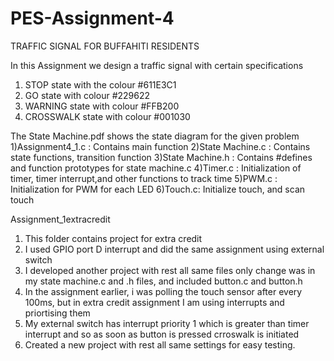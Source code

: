 # PES-Assignment-4
TRAFFIC SIGNAL FOR BUFFAHITI RESIDENTS

In this Assignment we design a traffic signal with certain specifications

1)  STOP state with the colour  #611E3C1
2)	GO state with colour #229622
3)  WARNING state with colour #FFB200
4)  CROSSWALK state with colour #001030

The State Machine.pdf shows the state diagram for the given problem
1)Assignment4_1.c : Contains main function
2)State Machine.c : Contains state functions, transition function
3)State Machine.h : Contains #defines and function prototypes for state machine.c
4)Timer.c : Initialization of timer, timer interrupt,and other functions to track time
5)PWM.c : Initialization for PWM for each LED
6)Touch.c: Initialize touch, and scan touch

Assignment_1extracredit
1) This folder contains project for extra credit 
2) I used GPIO port D interrupt and did the same assignment using external switch
3) I developed another project with rest all same files only change was in my state machine.c and .h files, and included button.c and button.h
4) In the assignment earlier, i was polling the touch sensor after every 100ms, but in extra credit assignment I am using interrupts and priortising them
5) My external switch has  interrupt priority 1 which is greater than timer interrupt and so as soon as button is pressed crroswalk is initiated
6) Created a new project with rest all same settings for easy testing.